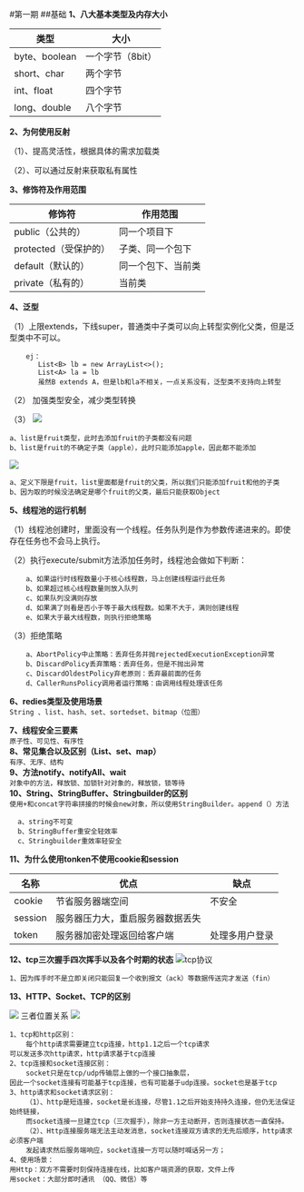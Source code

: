 #第一期
##基础
**1、八大基本类型及内存大小**

|类型|大小|
|---|---|
|byte、boolean|一个字节（8bit）|
|short、char|两个字节|
|int、float|四个字节|
|long、double|八个字节|
**2、为何使用反射**

（1）、提高灵活性，根据具体的需求加载类

（2）、可以通过反射来获取私有属性

**3、修饰符及作用范围**

|修饰符|作用范围|
|---|---|
|public（公共的）|同一个项目下|
|protected（受保护的）|子类、同一个包下|
|default（默认的）|同一个包下、当前类|
|private（私有的）|当前类|
**4、泛型**

（1）上限extends，下线super，普通类中子类可以向上转型实例化父类，但是泛型类中不可以。
        
        ej：
           List<B> lb = new ArrayList<>();
           List<A> la = lb
           虽然B extends A，但是lb和la不相关，一点关系没有，泛型类不支持向上转型

（2） 加强类型安全，减少类型转换


（3）
![](/image/fanxing1.png)
    
    a、list是fruit类型，此时去添加fruit的子类都没有问题
    b、list是fruit的不确定子类（apple），此时只能添加apple，因此都不能添加
![](/image/fanxing2.png)

    a、定义下限是fruit，list里面都是fruit的父类，所以我们只能添加fruit和他的子类
    b、因为取的时候没法确定是哪个fruit的父类，最后只能获取Object

**5、线程池的运行机制**

（1）线程池创建时，里面没有一个线程。任务队列是作为参数传递进来的。即使存在任务也不会马上执行。

（2）执行execute/submit方法添加任务时，线程池会做如下判断：
        
        a、如果运行时线程数量小于核心线程数，马上创建线程运行此任务
        b、如果超过核心线程数量则放入队列
        c、如果队列没满则存放
        d、如果满了则看是否小于等于最大线程数。如果不大于，满则创建线程
        e、如果大于最大线程数，则执行拒绝策略
 （3）拒绝策略
 
        a、AbortPolicy中止策略：丢弃任务并抛rejectedExecutionException异常
        b、DiscardPolicy丢弃策略：丢弃任务，但是不抛出异常
        c、DiscardOldestPolicy弃老原则：丢弃最前面的任务  
        d、CallerRunsPolicy调用者运行策略：由调用线程处理该任务
        
**6、redies类型及使用场景**      
`String 、list、hash、set、sortedset、bitmap（位图）`

**7、线程安全三要素**      
`原子性、可见性、有序性`  
**8、常见集合以及区别（List、set、map）**  
`有序、无序、结构`        
**9、方法notify、notifyAll、wait**  
`对象中的方法，释放锁、加锁针对对象的，释放锁，锁等待`  
**10、String、StringBuffer、Stringbuilder的区别**  
`使用+和concat字符串拼接的时候会new对象，所以使用StringBuilder。append（）方法`
      
      a、string不可变
      b、StringBuffer重安全轻效率
      c、Stringbuilder重效率轻安全
**11、为什么使用tonken不使用cookie和session**  

 |名称|优点|缺点|
 |---|---|---|
 |cookie|节省服务器端空间|不安全|
 |session|服务器压力大，重启服务器数据丢失|
 |token|服务器加密处理返回给客户端|处理多用户登录|

**12、tcp三次握手四次挥手以及各个时期的状态**
![tcp协议](/image/tcp.jpeg)
    
    1、因为挥手时不是立即关闭只能回复一个收到报文（ack）等数据传送完才发送（fin）
**13、HTTP、Socket、TCP的区别**

![](/image/TCP.png)
三者位置关系
![](/image/http.png)

    1、tcp和http区别：
        每个http请求需要建立tcp连接，http1.1之后一个tcp请求
    可以发送多次http请求，http请求基于tcp连接
    2、tcp连接和socket连接区别：
        socket只是在tcp/udp传输层上做的一个接口抽象层，
    因此一个socket连接有可能基于tcp连接，也有可能基于udp连接。socket也是基于tcp
    3、http请求和socket请求区别：
        （1）、http是短连接，socket是长连接，尽管1.1之后开始支持持久连接，但仍无法保证始终链接，
        而socket连接一旦建立tcp（三次握手），除非一方主动断开，否则连接状态一直保持。
        （2）、Http连接服务端无法主动发消息，socket连接双方请求的无先后顺序，http请求必须客户端
        发起请求然后服务端响应，socket连接一方可以随时喊话另一方；
    4、使用场景：
    用Http：双方不需要时刻保持连接在线，比如客户端资源的获取，文件上传
    用socket：大部分即时通讯 （QQ、微信）等
    
    